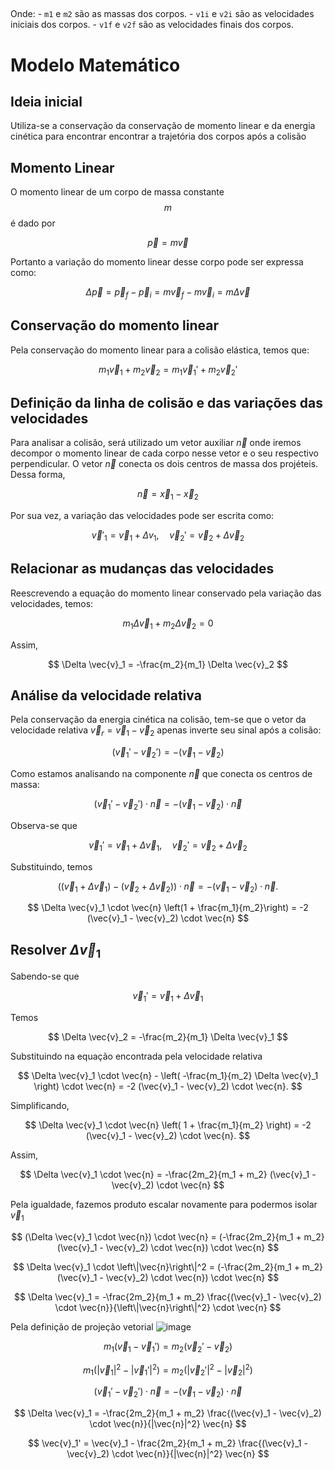 ##
   Onde:
     - `m1` e `m2` são as massas dos corpos.
     - `v1i` e `v2i` são as velocidades iniciais dos corpos.
     - `v1f` e `v2f` são as velocidades finais dos corpos.

# Modelo Matemático

## Ideia inicial

Utiliza-se a conservação da conservação de momento linear e da energia cinética para encontrar encontrar a trajetória dos corpos após a colisão
## Momento Linear

O momento linear de um corpo de massa constante $$m$$ é dado por

$$
\vec{p} = m \vec{v}
$$

Portanto a variação do momento linear desse corpo pode ser expressa como:

$$
\Delta \vec{p} = \vec{p}_f - \vec{p}_i = m \vec{v}_f - m \vec{v}_i = m \Delta \vec{v}
$$
## Conservação do momento linear

Pela conservação do momento linear para a colisão elástica, temos que:

$$
m_1 \vec{v}_1 + m_2 \vec{v}_2 = m_1 \vec{v}_1' + m_2 \vec{v}_2'
$$

## Definição da linha de colisão e das variações das velocidades

Para analisar a colisão, será utilizado um vetor auxiliar $\vec{n}$ onde iremos decompor o
momento linear de cada corpo nesse vetor e o seu respectivo perpendicular. O vetor $\vec{n}$
conecta os dois centros de massa dos projéteis. Dessa forma,

$$
\vec{n} = \vec{x}_1 - \vec{x}_2
$$

Por sua vez, a variação das velocidades pode ser escrita como:

$$
\vec{v}'_1 = \vec{v}_1 + \Delta v_1, \quad \vec{v}_2' = \vec{v}_2 + \Delta \vec{v}_2
$$

## Relacionar as mudanças das velocidades

Reescrevendo a equação do momento linear conservado pela variação das velocidades, temos:

$$
m_1 \Delta \vec{v}_1 + m_2 \Delta \vec{v}_2 = 0
$$

Assim,

$$
\Delta \vec{v}_1 = -\frac{m_2}{m_1} \Delta \vec{v}_2
$$

## Análise da velocidade relativa

Pela conservação da energia cinética na colisão, tem-se que o vetor da velocidade
relativa $\vec{v}_r = \vec{v}_1 - \vec{v}_2$ apenas inverte seu sinal após a colisão:

$$
(\vec{v}_1' - \vec{v}_2') = -(\vec{v}_1 - \vec{v}_2)
$$

Como estamos analisando na componente $\vec{n}$ que conecta os centros de massa:

$$
(\vec{v}_1' - \vec{v}_2') \cdot \vec{n} = -(\vec{v}_1 - \vec{v}_2) \cdot \vec{n}
$$

Observa-se que 

$$
\vec{v}_1' = \vec{v}_1 + \Delta \vec{v}_1, \quad \vec{v}_2' = \vec{v}_2 + \Delta \vec{v}_2
$$

Substituindo, temos

$$
((\vec{v}_1 + \Delta \vec{v}_1) - (\vec{v}_2 + \Delta \vec{v}_2)) \cdot \vec{n} = -(\vec{v}_1 - \vec{v}_2) \cdot \vec{n}.
$$

$$
\Delta \vec{v}_1 \cdot \vec{n} \left(1 + \frac{m_1}{m_2}\right) = -2 (\vec{v}_1 - \vec{v}_2) \cdot \vec{n}
$$

## Resolver $\Delta \vec{v}_1$

Sabendo-se que

$$
\vec{v}_1' = \vec{v}_1 + \Delta \vec{v}_1
$$

Temos 

$$
\Delta \vec{v}_2 = -\frac{m_2}{m_1} \Delta \vec{v}_1
$$

Substituindo na equação encontrada pela velocidade relativa

$$
\Delta \vec{v}_1 \cdot \vec{n} - \left( -\frac{m_1}{m_2} \Delta \vec{v}_1 \right) \cdot \vec{n} = -2 (\vec{v}_1 - \vec{v}_2) \cdot \vec{n}.
$$

Simplificando,

$$
\Delta \vec{v}_1 \cdot \vec{n} \left( 1 + \frac{m_1}{m_2} \right) = -2 (\vec{v}_1 - \vec{v}_2) \cdot \vec{n}.
$$

Assim, 

$$
\Delta \vec{v}_1 \cdot \vec{n} = -\frac{2m_2}{m_1 + m_2} (\vec{v}_1 - \vec{v}_2) \cdot \vec{n}
$$

Pela igualdade, fazemos produto escalar novamente para podermos isolar $\vec{v}_1$

$$
(\Delta \vec{v}_1 \cdot \vec{n}) \cdot \vec{n} = (-\frac{2m_2}{m_1 + m_2} (\vec{v}_1 - \vec{v}_2) \cdot \vec{n}) \cdot \vec{n}
$$

$$
\Delta \vec{v}_1 \cdot  \left\|\vec{n}\right\|^2 = (-\frac{2m_2}{m_1 + m_2} (\vec{v}_1 - \vec{v}_2) \cdot \vec{n}) \cdot \vec{n}
$$

$$
\Delta \vec{v}_1 = -\frac{2m_2}{m_1 + m_2} \frac{(\vec{v}_1 - \vec{v}_2) \cdot \vec{n}}{\left\|\vec{n}\right\|^2} \cdot \vec{n}
$$

Pela definição de projeção vetorial
![image](https://github.com/user-attachments/assets/be553e23-7864-43d9-b54e-2b0191cd590e)





$$  
m_1 (\vec{v}_1 - \vec{v}_1') = m_2 (\vec{v}_2' - \vec{v}_2)
$$

$$
m_1 (|\vec{v}_1|^2 - |\vec{v}_1'|^2) = m_2 (|\vec{v}_2'|^2 - |\vec{v}_2|^2)
$$

$$
(\vec{v}_1' - \vec{v}_2') \cdot \vec{n} = -(\vec{v}_1 - \vec{v}_2) \cdot \vec{n}
$$

$$
\Delta \vec{v}_1 = -\frac{2m_2}{m_1 + m_2} \frac{(\vec{v}_1 - \vec{v}_2) \cdot \vec{n}}{|\vec{n}|^2} \vec{n}
$$

$$
\vec{v}_1' = \vec{v}_1 - \frac{2m_2}{m_1 + m_2} \frac{(\vec{v}_1 - \vec{v}_2) \cdot \vec{n}}{|\vec{n}|^2} \vec{n}
$$
